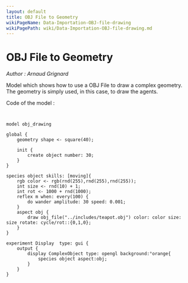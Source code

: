 ```yaml
---
layout: default
title: OBJ File to Geometry
wikiPageName: Data-Importation-OBJ-file-drawing
wikiPagePath: wiki/Data-Importation-OBJ-file-drawing.md
---
```


[//]: # (keyword|operator_\:\:)
[//]: # (keyword|concept_load_file)
[//]: # (keyword|concept_3d)
[//]: # (keyword|concept_skill)
[//]: # (keyword|concept_obj)
# OBJ File to Geometry


_Author :  Arnaud Grignard_

Model which shows how to use a OBJ File to draw a complex geometry. The geometry is simply used, in this case, to draw the agents.


Code of the model : 

```


model obj_drawing   

global {
	geometry shape <- square(40);

	init { 
		create object number: 30;
	}  
} 

species object skills: [moving]{
	rgb color <- rgb(rnd(255),rnd(255),rnd(255));
	int size <- rnd(10) + 1;
	int rot <- 1000 + rnd(1000);
	reflex m when: every(100) {
		do wander amplitude: 30 speed: 0.001;
	}
	aspect obj {
		draw obj_file("../includes/teapot.obj") color: color size: size rotate: cycle/rot::{0,1,0};
	}
}	

experiment Display  type: gui {
	output {
		display ComplexObject type: opengl background:°orange{
			species object aspect:obj;				
		}
	}
}
```
